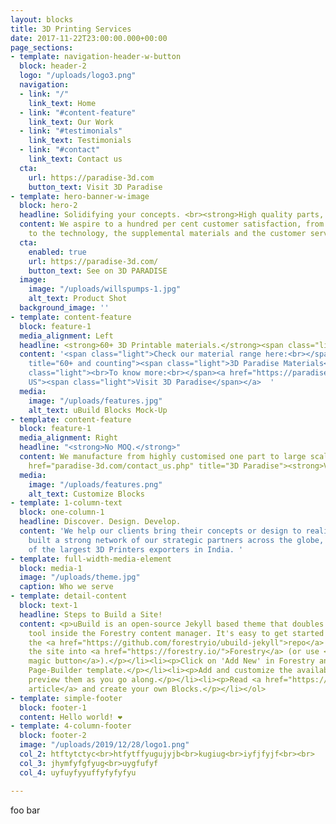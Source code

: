 ```yaml
---
layout: blocks
title: 3D Printing Services
date: 2017-11-22T23:00:00.000+00:00
page_sections:
- template: navigation-header-w-button
  block: header-2
  logo: "/uploads/logo3.png"
  navigation:
  - link: "/"
    link_text: Home
  - link: "#content-feature"
    link_text: Our Work
  - link: "#testimonials"
    link_text: Testimonials
  - link: "#contact"
    link_text: Contact us
  cta:
    url: https://paradise-3d.com
    button_text: Visit 3D Paradise
- template: hero-banner-w-image
  block: hero-2
  headline: Solidifying your concepts. <br><strong>High quality parts, DELIVERED.</strong>
  content: We aspire to a hundred per cent customer satisfaction, from machines themselves
    to the technology, the supplemental materials and the customer service.
  cta:
    enabled: true
    url: https://paradise-3d.com/
    button_text: See on 3D PARADISE
  image:
    image: "/uploads/willspumps-1.jpg"
    alt_text: Product Shot
  background_image: ''
- template: content-feature
  block: feature-1
  media_alignment: Left
  headline: <strong>60+ 3D Printable materials.</strong><span class="light"><br></span>
  content: '<span class="light">Check our material range here:<br></span><a href="https://paradise-3d.com/materials.php"
    title="60+ and counting"><span class="light">3D Paradise Materials</span></a><span
    class="light"><br>To know more:<br></span><a href="https://paradise-3d.com" title="Contact
    US"><span class="light">Visit 3D Paradise</span></a>  '
  media:
    image: "/uploads/features.jpg"
    alt_text: uBuild Blocks Mock-Up
- template: content-feature
  block: feature-1
  media_alignment: Right
  headline: "<strong>No MOQ.</strong>"
  content: We manufacture from highly customised one part to large scale production.<br><a
    href="paradise-3d.com/contact_us.php" title="3D Paradise"><strong>Visit 3D Paradise</strong></a>
  media:
    image: "/uploads/features.png"
    alt_text: Customize Blocks
- template: 1-column-text
  block: one-column-1
  headline: Discover. Design. Develop.
  content: 'We help our clients bring their concepts or design to reality.<br>Having
    built a strong network of our strategic partners across the globe, We are one
    of the largest 3D Printers exporters in India. '
- template: full-width-media-element
  block: media-1
  image: "/uploads/theme.jpg"
  caption: Who we serve
- template: detail-content
  block: text-1
  headline: Steps to Build a Site!
  content: <p>uBuild is an open-source Jekyll based theme that doubles as a builder
    tool inside the Forestry content manager. It's easy to get started!</p><ol><li><p>Fork
    the <a href="https://github.com/forestryio/ubuild-jekyll">repo</a> and import
    the site into <a href="https://forestry.io/">Forestry</a> (or use <a href="https://forestry.io/blog/ubuild-a-new-theme-for-static-sites-using-blocks#even-quicker-start">our
    magic button</a>).</p></li><li><p>Click on 'Add New' in Forestry and select the
    Page-Builder template.</p></li><li><p>Add and customize the available Blocks and
    preview them as you go along.</p></li><li><p>Read <a href="https://forestry.io/blog/ubuild-a-new-theme-for-static-sites-using-blocks/">our
    article</a> and create your own Blocks.</p></li></ol>
- template: simple-footer
  block: footer-1
  content: Hello world! ❤︎
- template: 4-column-footer
  block: footer-2
  image: "/uploads/2019/12/28/logo1.png"
  col_2: htftytctyc<br>htfytffyugujyjb<br>kugiug<br>iyfjfyjf<br><br>
  col_3: jhymfyfgfyug<br>uygfufyf
  col_4: uyfuyfyyuffyfyfyfyu

---
```

foo bar